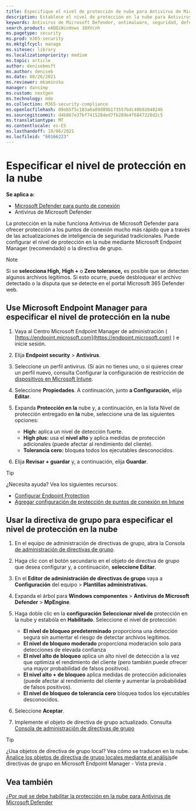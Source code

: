 ```yaml
---
title: Especifique el nivel de protección de nube para Antivirus de Microsoft Defender
description: Establece el nivel de protección en la nube para Antivirus de Microsoft Defender.
keywords: Antivirus de Microsoft Defender, antimalware, seguridad, defensa, nube, agresividad, nivel de protección
search.product: eADQiWindows 10XVcnh
ms.pagetype: security
ms.prod: m365-security
ms.mktglfcycl: manage
ms.sitesec: library
ms.localizationpriority: medium
ms.topic: article
author: denisebmsft
ms.author: deniseb
ms.date: 08/26/2021
ms.reviewer: mkaminska
manager: dansimp
ms.custom: nextgen
ms.technology: mde
ms.collection: M365-security-compliance
ms.openlocfilehash: 09eb5f5c183a6a89d89b173557bdc40b9204824b
ms.sourcegitcommit: d4b867e37bf741528ded7fb289e4f6847228d2c5
ms.translationtype: MT
ms.contentlocale: es-ES
ms.lasthandoff: 10/06/2021
ms.locfileid: "60166223"
---
```

# <a name="specify-the-cloud-protection-level"></a>Especificar el nivel de protección en la nube

**Se aplica a:**

- [Microsoft Defender para punto de conexión](/microsoft-365/security/defender-endpoint/)
- Antivirus de Microsoft Defender

La protección en la nube funciona Antivirus de Microsoft Defender para ofrecer protección a los puntos de conexión mucho más rápido que a través de las actualizaciones de inteligencia de seguridad tradicionales. Puede configurar el nivel de protección en la nube mediante Microsoft Endpoint Manager (recomendado) o la directiva de grupo.

> [!NOTE]
> Si se **selecciona High,** **High +** o **Zero tolerance,** es posible que se detecten algunos archivos legítimos. Si esto ocurre, puede desbloquear el archivo detectado o la disputa que se detecte en el portal Microsoft 365 Defender web.

## <a name="use-microsoft-endpoint-manager-to-specify-the-level-of-cloud-protection"></a>Use Microsoft Endpoint Manager para especificar el nivel de protección en la nube

1. Vaya al Centro Microsoft Endpoint Manager de administración ( [https://endpoint.microsoft.com](https://endpoint.microsoft.com) ) e inicie sesión.

2. Elija **Endpoint security** \> **Antivirus**.

3. Seleccione un perfil antivirus. (Si aún no tienes uno, o si quieres crear un perfil nuevo, consulta Configurar la configuración de restricción de [dispositivos en Microsoft Intune](/intune/device-restrictions-configure).

4. Seleccione **Propiedades**. A continuación, junto **a Configuración,** elija **Editar**.

5. Expanda **Protección en la** nube y, a continuación, en la lista Nivel de protección entregado en **la** nube, seleccione una de las siguientes opciones:

    - **High:** aplica un nivel de detección fuerte.
    - **High plus:** usa el **nivel alto** y aplica medidas de protección adicionales (puede afectar al rendimiento del cliente).
    - **Tolerancia cero:** bloquea todos los ejecutables desconocidos.

6. Elija **Revisar + guardar** y, a continuación, elija **Guardar**.

> [!TIP]
> ¿Necesita ayuda? Vea los siguientes recursos:
>
> - [Configurar Endpoint Protection](/mem/configmgr/protect/deploy-use/endpoint-protection-configure)
> - [Agregar configuración de protección de puntos de conexión en Intune](/mem/intune/protect/endpoint-protection-configure)

## <a name="use-group-policy-to-specify-the-level-of-cloud-protection"></a>Usar la directiva de grupo para especificar el nivel de protección en la nube

1. En el equipo de administración de directivas de grupo, abra la Consola [de administración de directivas de grupo](/previous-versions/windows/it-pro/windows-server-2008-R2-and-2008/cc731212(v=ws.11)).

2. Haga clic con el botón secundario en el objeto de directiva de grupo que desea configurar y, a continuación, **seleccione Editar**.

3. En el **Editor de administración de directivas de grupo** vaya a **Configuración** del equipo \> **Plantillas administrativas.**

4. Expanda el árbol para **Windows componentes** \> **Antivirus de Microsoft Defender** \> **MpEngine**.

5. Haga doble clic en la **configuración Seleccionar nivel de** protección en la nube y estabóla en **Habilitado**. Seleccione el nivel de protección:
    - **El nivel de bloqueo predeterminado** proporciona una detección segura sin aumentar el riesgo de detectar archivos legítimos.
    - **El nivel de bloqueo moderado** proporciona moderación solo para detecciones de elevada confianza
    - **El nivel alto de bloqueo** aplica un alto nivel de detección a la vez que optimiza el rendimiento del cliente (pero también puede ofrecer una mayor probabilidad de falsos positivos).
    - **El nivel alto + de bloqueo** aplica medidas de protección adicionales (puede afectar al rendimiento del cliente y aumentar la probabilidad de falsos positivos).
    - **El nivel de bloqueo de tolerancia cero** bloquea todos los ejecutables desconocidos.

6. Seleccione **Aceptar**.

7. Implemente el objeto de directiva de grupo actualizado. Consulta [Consola de administración de directivas de grupo](/windows/win32/srvnodes/group-policy)

> [!TIP]
> ¿Usa objetos de directiva de grupo local? Vea cómo se traducen en la nube. [Analice los objetos de directiva de grupo locales mediante el análisis](/mem/intune/configuration/group-policy-analytics)de directivas de grupo en Microsoft Endpoint Manager - Vista previa . 
  
## <a name="see-also"></a>Vea también

[¿Por qué se debe habilitar la protección en la nube para Antivirus de Microsoft Defender](why-cloud-protection-should-be-on-mdav.md)
